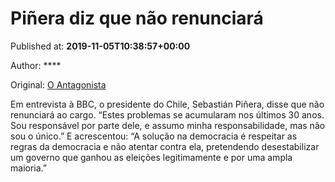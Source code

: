 
# Piñera diz que não renunciará

Published at: **2019-11-05T10:38:57+00:00**

Author: ****

Original: [O Antagonista](https://www.oantagonista.com/mundo/pinera-diz-que-nao-renunciara/)

Em entrevista à BBC, o presidente do Chile, Sebastián Piñera, disse que não renunciará ao cargo.
“Estes problemas se acumularam nos últimos 30 anos. Sou responsável por parte dele, e assumo minha responsabilidade, mas não sou o único.”
E acrescentou:
“A solução na democracia é respeitar as regras da democracia e não atentar contra ela, pretendendo desestabilizar um governo que ganhou as eleições legitimamente e por uma ampla maioria.”
